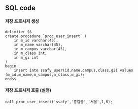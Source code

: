 ## SQL code

#### 저장 프로시저 생성

```mysql
delimiter $$
create procedure `proc_user_insert` (
	in m_id varchar(45),
    in m_name varchar(45),
    in m_campus varchar(45),
    in m_class int,
    in m_gi int
)
begin
	insert into ssafy_user(id,name,campus,class,gi) values (m_id,m_name,m_campus,m_class,m_gi);
end$$
```

#### 저장 프로시저 호출 (실행)

```mysql
call proc_user_insert('ssafy','홍길동','서울',1,6);
```

